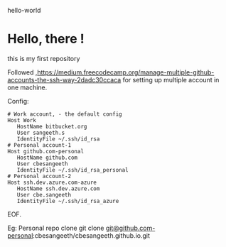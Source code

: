 hello-world

Hello, there !
===========

this is my first repository

Followed ,https://medium.freecodecamp.org/manage-multiple-github-accounts-the-ssh-way-2dadc30ccaca for setting up multiple account in one machine.

Config:
```
# Work account, - the default config
Host Work
   HostName bitbucket.org
   User sangeeth.s
   IdentityFile ~/.ssh/id_rsa
# Personal account-1
Host github.com-personal
   HostName github.com
   User cbesangeeth
   IdentityFile ~/.ssh/id_rsa_personal
# Personal account-2
Host ssh.dev.azure.com-azure
   HostName ssh.dev.azure.com
   User cbe.sangeeth
   IdentityFile ~/.ssh/id_rsa_azure
```
EOF.

Eg: 
Personal repo clone
git clone git@github.com-personal:cbesangeeth/cbesangeeth.github.io.git
